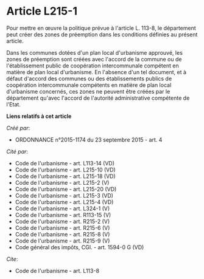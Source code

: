 # Article L215-1

Pour mettre en œuvre la politique prévue à l'article L. 113-8, le département peut créer des zones de préemption dans les
conditions définies au présent article. 

Dans les communes dotées d'un plan local d'urbanisme approuvé, les zones de préemption sont créées avec l'accord de la
commune ou de l'établissement public de coopération intercommunale compétent en matière de plan local d'urbanisme. En
l'absence d'un tel document, et à défaut d'accord des communes ou des établissements publics de coopération intercommunale
compétents en matière de plan local d'urbanisme concernés, ces zones ne peuvent être créées par le département qu'avec
l'accord de l'autorité administrative compétente de l'Etat.

**Liens relatifs à cet article**

_Créé par_:

  - ORDONNANCE n°2015-1174 du 23 septembre 2015 - art. 4

_Cité par_:

  - Code de l'urbanisme - art. L113-14 (VD)
  - Code de l'urbanisme - art. L215-10 (VD)
  - Code de l'urbanisme - art. L215-18 (VD)
  - Code de l'urbanisme - art. L215-2 (V)
  - Code de l'urbanisme - art. L215-20 (VD)
  - Code de l'urbanisme - art. L215-3 (VD)
  - Code de l'urbanisme - art. L215-4 (VD)
  - Code de l'urbanisme - art. L324-1 (V)
  - Code de l'urbanisme - art. R113-15 (V)
  - Code de l'urbanisme - art. R215-2 (V)
  - Code de l'urbanisme - art. R215-6 (V)
  - Code de l'urbanisme - art. R215-8 (V)
  - Code de l'urbanisme - art. R215-9 (V)
  - Code général des impôts, CGI. - art. 1594-0 G (VD)

_Cite_:

  - Code de l'urbanisme - art. L113-8
